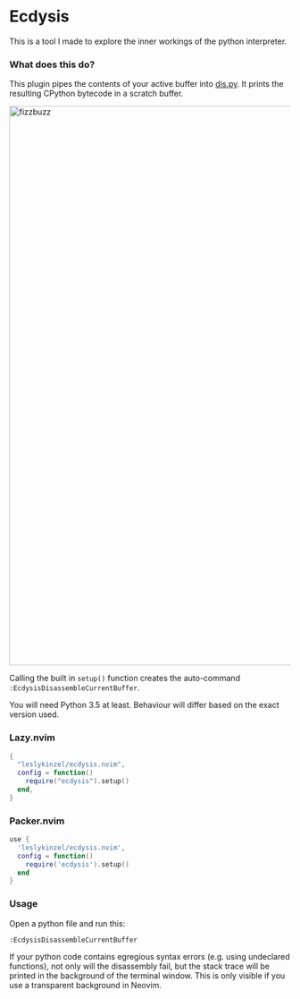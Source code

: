 # Ecdysis

This is a tool I made to explore the inner workings of the python interpreter.

### What does this do?

This plugin pipes the contents of your active buffer into [dis.py](https://docs.python.org/3/library/dis.html). It prints the resulting CPython bytecode in a scratch buffer.

<img width="1000" alt="fizzbuzz" src="https://github.com/user-attachments/assets/b9270e9f-00af-445d-9425-4ece146ed73d" />

Calling the built in `setup()` function creates the auto-command `:EcdysisDisassembleCurrentBuffer`.

You will need Python 3.5 at least. Behaviour will differ based on the exact version used.

### Lazy.nvim

```lua
{
  "leslykinzel/ecdysis.nvim",
  config = function()
    require("ecdysis").setup()
  end,
}
```

### Packer.nvim

```lua
use {
  'leslykinzel/ecdysis.nvim',
  config = function()
    require('ecdysis').setup()
  end
}
```

### Usage

Open a python file and run this:

```
:EcdysisDisassembleCurrentBuffer
```

If your python code contains egregious syntax errors (e.g. using undeclared functions), not only will the disassembly fail, but the stack trace will be printed in the background of the terminal window. This is only visible if you use a transparent background in Neovim.
